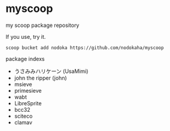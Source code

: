 # myscoop
my scoop package repository

If you use, try it.

```
scoop bucket add nodoka https://github.com/nodokaha/myscoop
```

package indexs

- うさみみハリケーン (UsaMimi)
- john the ripper (john)
- msieve
- primesieve
- wabt
- LibreSprite
- bcc32
- sciteco
- clamav
